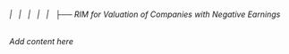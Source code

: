 ###### |   |   |   |   |   ├── RIM for Valuation of Companies with Negative Earnings

*Add content here*